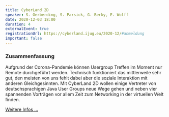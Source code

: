 ```yaml
---
title: CyberLand 2D
speaker: S. Gerberding, S. Parsick, G. Berky, E. Wolff
date: 2020-12-03 18:00
duration: 4
externalEvent: true
registrationUrl: https://cyberland.ijug.eu/2020-12/#anmeldung
important: false
---
```


### Zusammenfassung

Aufgrund der Corona-Pandemie können Usergroup Treffen im Moment nur Remote durchgeführt werden. Technisch funktioniert das mittlerweile sehr gut, den meisten von uns fehlt dabei aber die soziale Interaktion mit anderen Gleichgesinnten. Mit CyberLand 2D wollen einige Vertreter von deutschsprachigen Java User Groups neue Wege gehen und neben vier spannenden Vorträgen vor allem Zeit zum Networking in der virtuellen Welt finden. 

[Weitere Infos ...](https://cyberland.ijug.eu/2020-12/)
